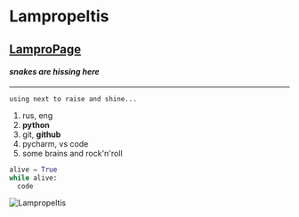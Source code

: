# Lampropeltis

## [LamproPage](https://lampropeltiss.github.io/first-page/)
#### _snakes are hissing here_

---

`using next to raise and shine...`
  1. rus, eng
  2. **python**
  3. git, **github**
  4. pycharm, vs code
  5. some brains and rock'n'roll


```python
alive = True
while alive:
  code
```

![Lampropeltis](https://yt3.googleusercontent.com/Eld6fmBWwRHcPxenvHFUT8zjTBlNFtxnBCbqZwV2SGxYEGBFBHJrFl-E1UcYaoWrt8k5o4EDFA=s900-c-k-c0x00ffffff-no-rj)
